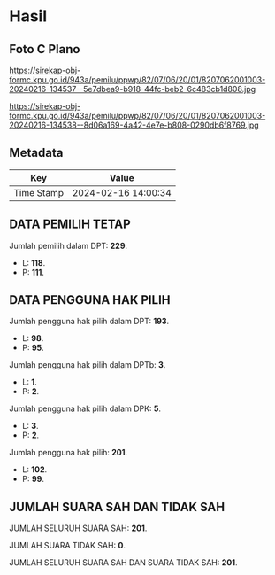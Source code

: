 # Hasil

## Foto C Plano

https://sirekap-obj-formc.kpu.go.id/943a/pemilu/ppwp/82/07/06/20/01/8207062001003-20240216-134537--5e7dbea9-b918-44fc-beb2-6c483cb1d808.jpg

https://sirekap-obj-formc.kpu.go.id/943a/pemilu/ppwp/82/07/06/20/01/8207062001003-20240216-134538--8d06a169-4a42-4e7e-b808-0290db6f8769.jpg


## Metadata

| Key        | Value               |
| ---------- | ------------------- |
| Time Stamp | 2024-02-16 14:00:34 |


## DATA PEMILIH TETAP

Jumlah pemilih dalam DPT: **229**.
 * L: **118**.
 * P: **111**.

## DATA PENGGUNA HAK PILIH

Jumlah pengguna hak pilih dalam DPT: **193**.
 * L: **98**.
 * P: **95**.

Jumlah pengguna hak pilih dalam DPTb: **3**.
 * L: **1**.
 * P: **2**.

Jumlah pengguna hak pilih dalam DPK: **5**.
 * L: **3**.
 * P: **2**.

Jumlah pengguna hak pilih: **201**.
 * L: **102**.
 * P: **99**.

## JUMLAH SUARA SAH DAN TIDAK SAH

JUMLAH SELURUH SUARA SAH: **201**.

JUMLAH SUARA TIDAK SAH: **0**.

JUMLAH SELURUH SUARA SAH DAN SUARA TIDAK SAH: **201**.


